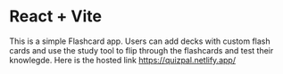 # React + Vite

This is a simple Flashcard app. Users can add decks with custom flash cards and use the study tool to flip through the flashcards and test their knowlegde. Here is the hosted link https://quizpal.netlify.app/

